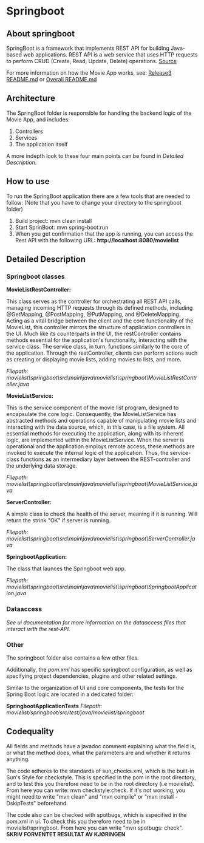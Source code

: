 # Springboot
## About springboot

SpringBoot is a framework that implements REST API for building Java-based web applications. REST API is a web service that uses HTTP requests to perform CRUD (Create, Read, Update, Delete) operations. 
[Source](https://folk.ntnu.no/olso/wu/rest/rest.html)

For more information on how the Movie App works, see: [Release3 README.md](https://gitlab.stud.idi.ntnu.no/it1901/groups-2023/gr2336/gr2336/-/blob/fc9c16f967deb79b1ca3a573d488ae8833a76ded/docs/release3/README.md) or [Overall README.md](https://gitlab.stud.idi.ntnu.no/it1901/groups-2023/gr2336/gr2336/-/blob/35ca9ff71abb5b937204ef06ec9f3f67d3bceb0e/README.md)

## Architecture
The SpringBoot folder is responsible for handling the backend logic of the Movie App, and includes:
1. Controllers
2. Services
3. The application itself

A more indepth look to these four main points can be found in _Detailed Description_.

## How to use
To run the SpringBoot application there are a few tools that are needed to follow: (Note that you have to change your directory to the springboot folder)
1. Build project: mvn clean install
2. Start SprinBoot: mvn spring-boot:run
3. When you get confirmation that the app is running, you can access the Rest API with the following URL: **http://localhost:8080/movielist**

## Detailed Description
### Springboot classes
**MovieListRestController:**

This class serves as the controller for orchestrating all REST API calls, managing incoming HTTP requests through its defined methods, including @GetMapping, @PostMapping, @PutMapping, and @DeleteMapping. Acting as a vital bridge between the client and the core functionality of the MovieList, this controller mirrors the structure of application controllers in the UI. Much like its counterparts in the UI, the restController contains methods essential for the application's functionality, interacting with the service class. The service class, in turn, functions similarly to the core of the application. Through the restController, clients can perform actions such as creating or displaying movie lists, adding movies to lists, and more.

_Filepath: movielist\springboot\src\main\java\movielist\springboot\MovieListRestController.java_

**MovieListService:** 

This is the service component of the movie list program, designed to encapsulate the core logic. Consequently, the MovieListService has abstracted methods and operations capable of manipulating movie lists and interacting with the data source, which, in this case, is a file system. All essential methods for executing the application, along with its inherent logic, are implemented within the MovieListService. When the server is operational and the application employs remote access, these methods are invoked to execute the internal logic of the application. Thus, the service-class functions as an intermediary layer between the REST-controller and the underlying data storage.

_Filepath: movielist\springboot\src\main\java\movielist\springboot\MovieListService.java_

**ServerController:** 

A simple class to check the health of the server, meaning if it is running.
Will return the strink "OK" if server is running. 

_Filepath: movielist\springboot\src\main\java\movielist\springboot\ServerController.java_

**SpringbootApplication:** 

The class that launces the Springboot web app. 

_Filepath: movielist\springboot\src\main\java\movielist\springboot\SpringbootApplication.java_

### Dataaccess

_See ui documentation for more information on the dataaccess files that interact with the rest-API._


### Other
The springboot folder also contains a few other files.

Additionally, the *pom.xml* has specific springboot configuration, as well as specifying project dependencies, plugins and other related settings.

Similar to the organization of UI and core components, the tests for the Spring Boot logic are located in a dedicated folder:

**SpringbootApplicationTests** 
_Filepath: movielist/springboot/src/test/java/movielist/springboot_

## Codequality
All fields and methods have a javadoc comment explaining what the field is, or what the method does, what the parameters are and whether it returns anything.

The code adheres to the standards of sun_checks.xml, which is the built-in Sun's Style for checkstyle. This is specified in the pom in the root directory, and to test this you therefore need to be in the root directory (i.e movielist). From here you can write: mvn checkstyle:check. If it's not working, you might need to write "mvn clean" and "mvn compile" or "mvn install -DskipTests" beforehand.

The code also can be checked with spotbugs, which is sspecified in the pom.xml in ui. To check this you therefore need to be in movielist\springboot. From here you can write "mvn spotbugs: check". **SKRIV FORVENTET RESULTAT AV KJØRINGEN**